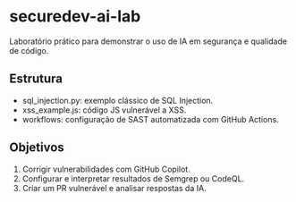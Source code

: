 # securedev-ai-lab
Laboratório prático para demonstrar o uso de IA em segurança e qualidade de código.

## Estrutura
- sql_injection.py: exemplo clássico de SQL Injection.
- xss_example.js: código JS vulnerável a XSS.
- workflows: configuração de SAST automatizada com GitHub Actions.

## Objetivos
1. Corrigir vulnerabilidades com GitHub Copilot.
2. Configurar e interpretar resultados de Semgrep ou CodeQL.
3. Criar um PR vulnerável e analisar respostas da IA.
